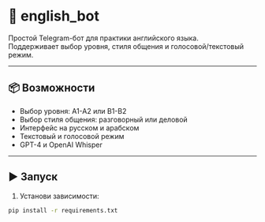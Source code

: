 # 🧠 english_bot

Простой Telegram-бот для практики английского языка.  
Поддерживает выбор уровня, стиля общения и голосовой/текстовый режим.

---

## 📦 Возможности

- Выбор уровня: A1-A2 или B1-B2
- Выбор стиля общения: разговорный или деловой
- Интерфейс на русском и арабском
- Текстовый и голосовой режим
- GPT-4 и OpenAI Whisper

---

## ▶️ Запуск

1. Установи зависимости:

```bash
pip install -r requirements.txt
